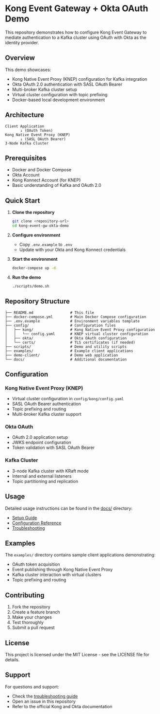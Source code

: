 # Kong Event Gateway + Okta OAuth Demo

This repository demonstrates how to configure Kong Event Gateway to mediate authentication to a Kafka cluster using OAuth with Okta as the identity provider.

## Overview

This demo showcases:
- Kong Native Event Proxy (KNEP) configuration for Kafka integration
- Okta OAuth 2.0 authentication with SASL OAuth Bearer
- Multi-broker Kafka cluster setup
- Virtual cluster configuration with topic prefixing
- Docker-based local development environment

## Architecture

```
Client Application
       ↓ (OAuth Token)
Kong Native Event Proxy (KNEP)
       ↓ (SASL OAuth Bearer)
3-Node Kafka Cluster
```

## Prerequisites

- Docker and Docker Compose
- Okta Account
- Kong Konnect Account (for KNEP)
- Basic understanding of Kafka and OAuth 2.0

## Quick Start

1. **Clone the repository**
   ```bash
   git clone <repository-url>
   cd kong-event-gw-okta-demo
   ```

2. **Configure environment**
   - Copy `.env.example` to `.env`
   - Update with your Okta and Kong Konnect credentials

3. **Start the environment**
   ```bash
   docker-compose up -d
   ```

4. **Run the demo**
   ```bash
   ./scripts/demo.sh
   ```

## Repository Structure

```
├── README.md                 # This file
├── docker-compose.yml        # Main Docker Compose configuration
├── .env.example              # Environment variables template
├── config/                   # Configuration files
│   ├── kong/                 # Kong Native Event Proxy configuration
│   │   └── config.yaml       # KNEP virtual cluster configuration
│   ├── okta/                 # Okta OAuth configuration
│   └── certs/                # TLS certificates (if needed)
├── scripts/                  # Demo and utility scripts
├── examples/                 # Example client applications
├── demo-client/              # Demo web application
└── docs/                     # Additional documentation
```

## Configuration

### Kong Native Event Proxy (KNEP)
- Virtual cluster configuration in `config/kong/config.yaml`
- SASL OAuth Bearer authentication
- Topic prefixing and routing
- Multi-broker Kafka cluster support

### Okta OAuth
- OAuth 2.0 application setup
- JWKS endpoint configuration
- Token validation with SASL OAuth Bearer

### Kafka Cluster
- 3-node Kafka cluster with KRaft mode
- Internal and external listeners
- Topic partitioning and replication

## Usage

Detailed usage instructions can be found in the [docs/](docs/) directory:
- [Setup Guide](docs/setup.md)
- [Configuration Reference](docs/configuration.md)
- [Troubleshooting](docs/troubleshooting.md)

## Examples

The `examples/` directory contains sample client applications demonstrating:
- OAuth token acquisition
- Event publishing through Kong Native Event Proxy
- Kafka cluster interaction with virtual clusters
- Topic prefixing and routing

## Contributing

1. Fork the repository
2. Create a feature branch
3. Make your changes
4. Test thoroughly
5. Submit a pull request

## License

This project is licensed under the MIT License - see the LICENSE file for details.

## Support

For questions and support:
- Check the [troubleshooting guide](docs/troubleshooting.md)
- Open an issue in this repository
- Refer to the official Kong and Okta documentation
